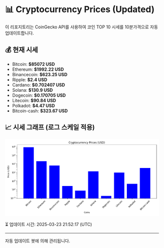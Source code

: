 
# 📊 Cryptocurrency Prices (Updated)

이 리포지토리는 CoinGecko API를 사용하여 코인 TOP 10 시세를 10분가격으로 자동 업데이트합니다.

## 💰 현재 시세
- Bitcoin: **$85072 USD**
- Ethereum: **$1992.22 USD**
- Binancecoin: **$623.25 USD**
- Ripple: **$2.4 USD**
- Cardano: **$0.702407 USD**
- Solana: **$130.9 USD**
- Dogecoin: **$0.170705 USD**
- Litecoin: **$90.84 USD**
- Polkadot: **$4.47 USD**
- Bitcoin-cash: **$323.67 USD**

## 📈 시세 그래프 (로그 스케일 적용)
![Crypto Prices](crypto_prices.png)

⏳ 업데이트 시간: 2025-03-23 21:52:17 (UTC)

---
자동 업데이트 봇에 의해 관리됩니다.
